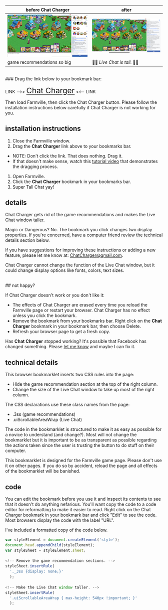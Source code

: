 | before Chat Charger | after |
| -------      | --------      |
|![tiny chat window](images/tiny_chat.png)|![tall chat window](images/tall_chat.png)|
|game recommendations so big|💜🌸 _Live Chat is tall._ 🌻💛|

<br>
### Drag the link below to your bookmark bar:

LINK --&gt;&gt; <a style="font-size: 175%;" href="javascript: var styleElement = document.createElement('style');document.head.appendChild(styleElement);var styleSheet = styleElement.sheet;styleSheet.insertRule('._3ss {display: none;}');styleSheet.insertRule('.uiScrollableAreaWrap { max-height: 540px !important; }');"> Chat Charger</a> &lt;&lt;-- LINK

Then load Farmville, then click the Chat Charger button.
Please follow the installation instructions below carefully if
Chat Charger is not working for you.
<br>

## installation instructions

1. Close the Farmville window.
1. Drag the **Chat Charger** link above to your bookmarks bar.
  * NOTE: Don't click the link. That does nothing. Drag it.
  * If that doesn't make sense, watch this [tutorial video](https://www.youtube.com/watch?v=-E6h7Z5fPlg) that demonstrates the dragging process.
1. Open Farmville.
1. Click the **Chat Charger** bookmark in your bookmarks bar.
1. Super Tall Chat yay!


## details
Chat Charger gets rid of the game recommendations and makes the
Live Chat window taller.

Magic or Dangerous? No. The bookmark you click
changes two display properties. If you're
concerned, have a computer friend review the technical details
section below.

If you have suggestions for improving these instructions or adding
a new feature, please let me know at:
[ChatCharger@gmail.com](mailto:ChatCharger@gmail.com).

Chat Charger cannot change the function of the Live Chat
window, but it could change display options like fonts, colors,
text sizes.

<br>
## not happy?

If Chat Charger doesn't work or you don't like it:

* The effects of Chat Charger are erased every time you reload the Farmville page or restart your browser. Chat Charger has no effect unless you click the bookmark.
* Remove the bookmark from your bookmarks bar. Right click on the
**Chat Charger** bookmark in your bookmark bar, then choose Delete.
* Refresh your browser page to get a fresh copy.

Has **Chat Charger** stopped working? It's possible that Facebook has
changed something. Please
[let me know](mailto:ChatCharger@gmail.com)
and maybe I can fix it.

## technical details

This browser bookmarklet inserts two CSS rules into the page:

* Hide the game recommendation section at the top of the right column.
* Change the size of the Live Chat window to take up most of the
right column.

The CSS declarations use these class names from the page:

* .3ss (game recommendations)
* .uiScrollableAreaWrap (Live Chat)

The code in the bookmarklet is structured to make it as easy as
possible for a novice to understand (and change?). Most will not
change the bookmarklet but it is important to be as transparent
as possible regarding the actions taken since the user is trusting
the button to do stuff on their computer.

This bookmarklet is designed for the Farmville game page.
Please don't use it on other pages. If you do so by
accident, reload the page and all effects of the
bookmarklet will be banished.

## code
You can edit the bookmark before you use it and inspect its contents
to see that it doesn't do anything nefarious. You'll want
copy the code to a code editor for reformatting to make it easier
to read. Right click on the Chat Charger bookmark in your bookmark bar
and click "Edit" to see the code. Most browsers display the code with the label "URL".

I've included a formatted copy of the code below.

```javascript
var styleElement = document.createElement('style');
document.head.appendChild(styleElement);
var styleSheet = styleElement.sheet;

<!-- Remove the game recommendation sections. -->
styleSheet.insertRule(
  '._3ss {display: none;}'
  );

<!-- Make the Live Chat window taller. -->
styleSheet.insertRule(
  '.uiScrollableAreaWrap { max-height: 540px !important; }'
  );
```
